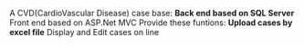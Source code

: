 A CVD(CardioVascular Disease) case base:
**Back end based on SQL Server** Front end based on ASP.Net MVC
Provide these funtions:
**Upload cases by excel file** Display and Edit cases on line